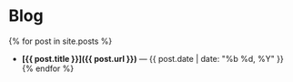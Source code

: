 # Blog

{% for post in site.posts %}
- **[{{ post.title }}]({{ post.url }})** — {{ post.date | date: "%b %d, %Y" }}
{% endfor %}
